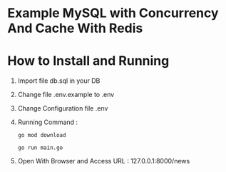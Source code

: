 # Example MySQL with Concurrency And Cache With Redis

# How to Install and Running

1. Import file db.sql in your DB
2. Change file .env.example to .env
3. Change Configuration file .env
4. Running Command :

   `go mod download`

   `go run main.go`

5. Open With Browser and Access URL : 127.0.0.1:8000/news
